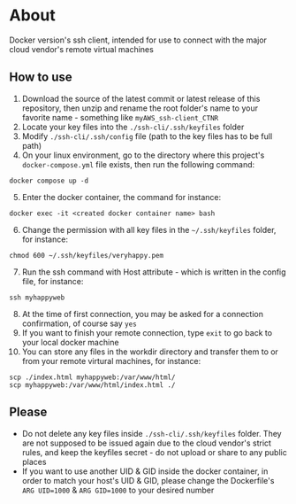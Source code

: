 # About
Docker version's ssh client, intended for use to connect with the major cloud vendor's remote virtual machines

## How to use
1. Download the source of the latest commit or latest release of this repository, then unzip and rename the root folder's name to your favorite name - something like `myAWS_ssh-client_CTNR`
2. Locate your key files into the `./ssh-cli/.ssh/keyfiles` folder
3. Modify `./ssh-cli/.ssh/config` file (path to the key files has to be full path)
4. On your linux environment, go to the directory where this project's `docker-compose.yml` file exists, then run the following command:
```
docker compose up -d
```
5. Enter the docker container, the command for instance:
```
docker exec -it <created docker container name> bash
```
6. Change the permission with all key files in the `~/.ssh/keyfiles` folder, for instance:
```
chmod 600 ~/.ssh/keyfiles/veryhappy.pem
```
7. Run the ssh command with Host attribute - which is written in the config file, for instance:
```
ssh myhappyweb
```
8. At the time of first connection, you may be asked for a connection confirmation, of course say `yes`
9. If you want to finish your remote connection, type `exit` to go back to your local docker machine
10. You can store any files in the workdir directory and transfer them to or from your remote virtural machines, for instance:
```
scp ./index.html myhappyweb:/var/www/html/
scp myhappyweb:/var/www/html/index.html ./
```

## Please
* Do not delete any key files inside `./ssh-cli/.ssh/keyfiles` folder. They are not supposed to be issued again due to the cloud vendor's strict rules, and keep the keyfiles secret - do not upload or share to any public places
* If you want to use another UID & GID inside the docker container, in order to match your host's UID & GID, please change the Dockerfile's `ARG UID=1000` & `ARG GID=1000` to your desired number

